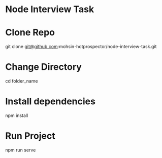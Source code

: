 # Node Interview Task

# Clone Repo

git clone git@github.com:mohsin-hotprospector/node-interview-task.git

# Change Directory

cd folder_name

# Install dependencies

npm install

# Run Project

npm run serve
